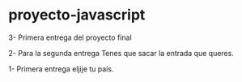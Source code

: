 # proyecto-javascript

3- Primera entrega del proyecto final

2- Para la segunda entrega Tenes que sacar la entrada que queres.

1- Primera entrega eljije tu país.
